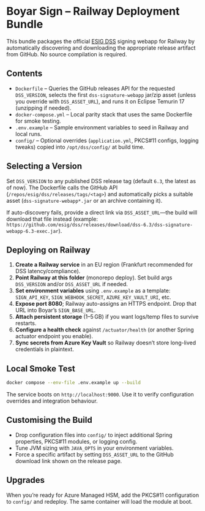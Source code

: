# Boyar Sign – Railway Deployment Bundle

This bundle packages the official [ESIG DSS](https://github.com/esig/dss) signing webapp for Railway by automatically discovering and downloading the appropriate release artifact from GitHub. No source compilation is required.

## Contents
- `Dockerfile` – Queries the GitHub releases API for the requested `DSS_VERSION`, selects the first `dss-signature-webapp` jar/zip asset (unless you override with `DSS_ASSET_URL`), and runs it on Eclipse Temurin 17 (unzipping if needed).
- `docker-compose.yml` – Local parity stack that uses the same Dockerfile for smoke testing.
- `.env.example` – Sample environment variables to seed in Railway and local runs.
- `config/` – Optional overrides (`application.yml`, PKCS#11 configs, logging tweaks) copied into `/opt/dss/config/` at build time.

## Selecting a Version
Set `DSS_VERSION` to any published DSS release tag (default `6.3`, the latest as of now). The Dockerfile calls the GitHub API (`/repos/esig/dss/releases/tags/<tag>`) and automatically picks a suitable asset (`dss-signature-webapp*.jar` or an archive containing it).

If auto-discovery fails, provide a direct link via `DSS_ASSET_URL`—the build will download that file instead (example: `https://github.com/esig/dss/releases/download/dss-6.3/dss-signature-webapp-6.3-exec.jar`).

## Deploying on Railway
1. **Create a Railway service** in an EU region (Frankfurt recommended for DSS latency/compliance).
2. **Point Railway at this folder** (monorepo deploy). Set build args `DSS_VERSION` and/or `DSS_ASSET_URL` if needed.
3. **Set environment variables** using `.env.example` as a template: `SIGN_API_KEY`, `SIGN_WEBHOOK_SECRET`, `AZURE_KEY_VAULT_URI`, etc.
4. **Expose port 8080**; Railway auto-assigns an HTTPS endpoint. Drop that URL into Boyar’s `SIGN_BASE_URL`.
5. **Attach persistent storage** (1–5 GB) if you want logs/temp files to survive restarts.
6. **Configure a health check** against `/actuator/health` (or another Spring actuator endpoint you enable).
7. **Sync secrets from Azure Key Vault** so Railway doesn’t store long-lived credentials in plaintext.

## Local Smoke Test
```bash
docker compose --env-file .env.example up --build
```
The service boots on `http://localhost:9000`. Use it to verify configuration overrides and integration behaviour.

## Customising the Build
- Drop configuration files into `config/` to inject additional Spring properties, PKCS#11 modules, or logging config.
- Tune JVM sizing with `JAVA_OPTS` in your environment variables.
- Force a specific artifact by setting `DSS_ASSET_URL` to the GitHub download link shown on the release page.

## Upgrades
When you’re ready for Azure Managed HSM, add the PKCS#11 configuration to `config/` and redeploy. The same container will load the module at boot.
